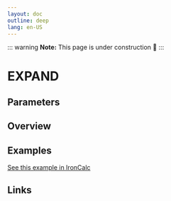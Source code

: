 ```yaml
---
layout: doc
outline: deep
lang: en-US
---
```


::: warning
**Note:** This page is under construction 🚧
:::

# EXPAND

## Parameters

## Overview

## Examples

[See this example in IronCalc](https://app.ironcalc.com/?filename=expand)

## Links